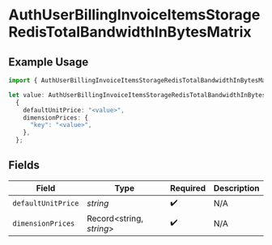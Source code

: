 # AuthUserBillingInvoiceItemsStorageRedisTotalBandwidthInBytesMatrix

## Example Usage

```typescript
import { AuthUserBillingInvoiceItemsStorageRedisTotalBandwidthInBytesMatrix } from "@vercel/sdk/models/components/authuser.js";

let value: AuthUserBillingInvoiceItemsStorageRedisTotalBandwidthInBytesMatrix =
  {
    defaultUnitPrice: "<value>",
    dimensionPrices: {
      "key": "<value>",
    },
  };
```

## Fields

| Field                    | Type                     | Required                 | Description              |
| ------------------------ | ------------------------ | ------------------------ | ------------------------ |
| `defaultUnitPrice`       | *string*                 | :heavy_check_mark:       | N/A                      |
| `dimensionPrices`        | Record<string, *string*> | :heavy_check_mark:       | N/A                      |